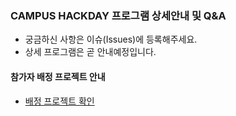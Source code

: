 ### CAMPUS HACKDAY 프로그램 상세안내 및 Q&A

* 궁금하신 사항은 이슈(Issues)에 등록해주세요.
* 상세 프로그램은 곧 안내예정입니다.


#### 참가자 배정 프로젝트 안내
- [배정 프로젝트 확인](https://github.com/NAVER-CAMPUS-HACKDAY/common/wiki/%EC%B0%B8%EA%B0%80%EC%9E%90-%EB%B0%B0%EC%A0%95-%ED%94%84%EB%A1%9C%EC%A0%9D%ED%8A%B8-%EC%95%88%EB%82%B4)
